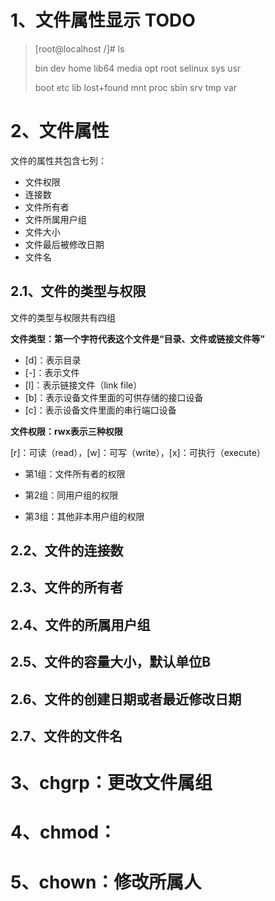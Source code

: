 
# 1、文件属性显示 TODO


> 
> [root@localhost /]# ls
> 
> bin   dev  home  lib64       media  opt   root  selinux  sys  usr
> 
> boot  etc  lib   lost+found  mnt    proc  sbin  srv      tmp  var
> 


# 2、文件属性

文件的属性共包含七列：

- 文件权限
- 连接数
- 文件所有者
- 文件所属用户组
- 文件大小
- 文件最后被修改日期
- 文件名

## 2.1、文件的类型与权限

文件的类型与权限共有四组

**文件类型：第一个字符代表这个文件是“目录、文件或链接文件等”**

- [d]：表示目录
- [-]：表示文件
- [l]：表示链接文件（link file）
- [b]：表示设备文件里面的可供存储的接口设备
- [c]：表示设备文件里面的串行端口设备


**文件权限：rwx表示三种权限**

[r]：可读（read），[w]：可写（write），[x]：可执行（execute）

- 第1组：文件所有者的权限

- 第2组：同用户组的权限

- 第3组：其他非本用户组的权限

## 2.2、文件的连接数

## 2.3、文件的所有者

## 2.4、文件的所属用户组

## 2.5、文件的容量大小，默认单位B

## 2.6、文件的创建日期或者最近修改日期

## 2.7、文件的文件名


# 3、chgrp：更改文件属组

# 4、chmod：

# 5、chown：修改所属人


